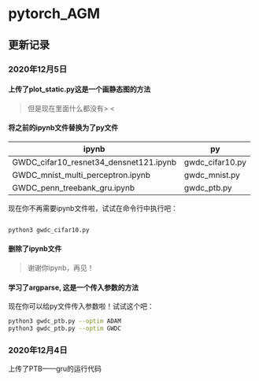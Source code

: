 # pytorch_AGM

## 更新记录
### 2020年12月5日
#### 上传了plot_static.py这是一个画静态图的方法
>但是现在里面什么都没有> <

#### 将之前的ipynb文件替换为了py文件
|ipynb|py|
|-----|-----|
|GWDC_cifar10_resnet34_densnet121.ipynb|gwdc_cifar10.py|
|GWDC_mnist_multi_perceptron.ipynb|gwdc_mnist.py|
|GWDC_penn_treebank_gru.ipynb|gwdc_ptb.py|

现在你不再需要ipynb文件啦，试试在命令行中执行吧：
```bash

python3 gwdc_cifar10.py

```
#### 删除了ipynb文件
>谢谢你ipynb，再见！

#### 学习了argparse, 这是一个传入参数的方法
现在你可以给py文件传入参数啦！试试这个吧：
```bash
python3 gwdc_ptb.py --optim ADAM
python3 gwdc_ptb.py --optim GWDC

```


### 2020年12月4日
上传了PTB——gru的运行代码
